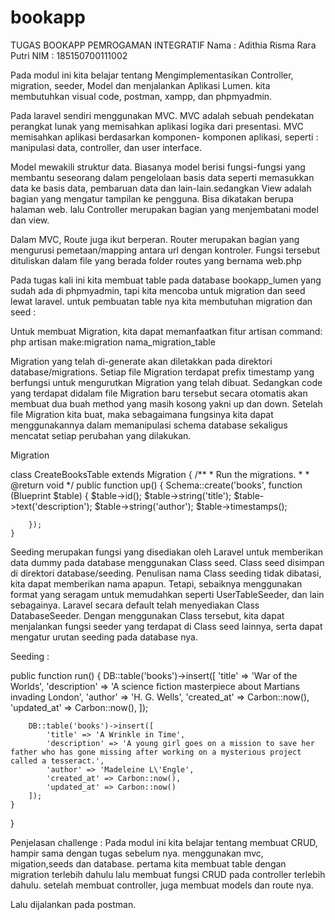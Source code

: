 # bookapp
TUGAS BOOKAPP PEMROGAMAN INTEGRATIF
Nama : Adithia Risma Rara Putri
NIM : 185150700111002

Pada modul ini kita belajar tentang Mengimplementasikan Controller, migration, seeder, Model dan menjalankan Aplikasi Lumen.
kita membutuhkan visual code, postman, xampp, dan phpmyadmin.


Pada laravel sendiri menggunakan MVC. MVC adalah sebuah pendekatan perangkat lunak yang memisahkan aplikasi logika dari presentasi. MVC memisahkan aplikasi berdasarkan komponen- komponen aplikasi, seperti : manipulasi data, controller, dan user interface.

Model mewakili struktur data. Biasanya model berisi fungsi-fungsi yang membantu seseorang dalam pengelolaan basis data seperti memasukkan data ke basis data, pembaruan data dan lain-lain.sedangkan View adalah bagian yang mengatur tampilan ke pengguna. Bisa dikatakan berupa halaman web. lalu Controller merupakan bagian yang menjembatani model dan view.

Dalam MVC, Route juga ikut berperan. Router merupakan bagian yang mengurusi pemetaan/mapping antara url dengan kontroler. Fungsi tersebut dituliskan dalam file yang berada folder routes yang bernama web.php

Pada tugas kali ini kita membuat table pada database bookapp_lumen yang sudah ada di phpmyadmin, tapi kita mencoba untuk migration dan seed lewat laravel. 
untuk pembuatan table nya kita membutuhan migration dan seed :

Untuk membuat Migration, kita dapat memanfaatkan fitur artisan command:
php artisan make:migration nama_migration_table

Migration yang telah di-generate akan diletakkan pada direktori database/migrations. Setiap file Migration terdapat prefix timestamp yang berfungsi untuk mengurutkan Migration yang telah dibuat. Sedangkan code yang terdapat didalam file Migration baru tersebut secara otomatis akan membuat dua buah method yang masih kosong yakni up dan down. Setelah file Migration kita buat, maka sebagaimana fungsinya kita dapat menggunakannya dalam memanipulasi schema database sekaligus mencatat setiap perubahan yang dilakukan. 

Migration

class CreateBooksTable extends Migration
{
    /**
     * Run the migrations.
     *
     * @return void
     */
    public function up()
    {
        Schema::create('books', function (Blueprint $table) {
            $table->id();
            $table->string('title');
            $table->text('description');
            $table->string('author');
            $table->timestamps();
    
        });
    }

Seeding merupakan fungsi yang disediakan oleh Laravel untuk memberikan data dummy pada database menggunakan Class seed. Class seed disimpan di direktori database/seeding. Penulisan nama Class seeding tidak dibatasi, kita dapat memberikan nama apapun. Tetapi, sebaiknya menggunakan format yang seragam untuk memudahkan seperti UserTableSeeder, dan lain sebagainya. Laravel secara default telah menyediakan Class DatabaseSeeder. Dengan menggunakan Class tersebut, kita dapat menjalankan fungsi seeder yang terdapat di Class seed lainnya, serta dapat mengatur urutan seeding pada database nya.

Seeding :

public function run()
    {
        DB::table('books')->insert([
            'title' => 'War of the Worlds',
            'description' => 'A science fiction masterpiece about Martians invading London',
            'author' => 'H. G. Wells',
            'created_at' => Carbon::now(),
            'updated_at' => Carbon::now(),
        ]);

        DB::table('books')->insert([
            'title' => 'A Wrinkle in Time',
            'description' => 'A young girl goes on a mission to save her father who has gone missing after working on a mysterious project called a tesseract.',
            'author' => 'Madeleine L\'Engle',
            'created_at' => Carbon::now(),
            'updated_at' => Carbon::now()
        ]);
    }

}


Penjelasan challenge :
Pada modul ini kita belajar tentang membuat CRUD, hampir sama dengan tugas sebelum nya. menggunakan mvc, migation,seeds dan database. pertama kita membuat table dengan migration terlebih dahulu lalu membuat  fungsi CRUD pada controller terlebih dahulu. 
setelah membuat controller, juga membuat models dan route nya.

Lalu dijalankan pada postman.
